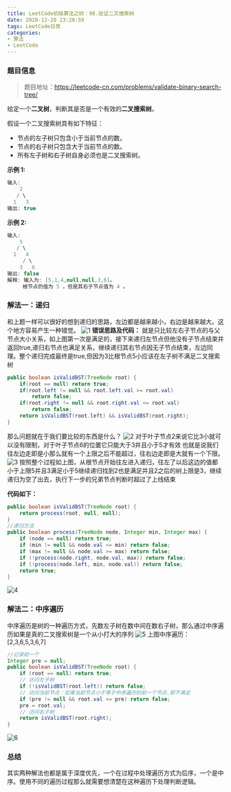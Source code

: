 ```yaml
---
title: LeetCode初级算法之树：98.验证二叉搜索树
date: 2020-12-20 23:28:59
tags: LeetCode日常
categories: 
- 算法
- LeetCode
---
```

### 题目信息
>题目地址：https://leetcode-cn.com/problems/validate-binary-search-tree/

给定一个**二叉树**，判断其是否是一个有效的**二叉搜索树**。<!--more-->

假设一个二叉搜索树具有如下特征：
* 节点的左子树只包含小于当前节点的数。
* 节点的右子树只包含大于当前节点的数。
* 所有左子树和右子树自身必须也是二叉搜索树。

**示例 1:**
```java
输入:
    2
   / \
  1   3
输出: true
```
**示例 2:**
```java
输入:
    5
   / \
  1   4
     / \
    3   6
输出: false
解释: 输入为: [5,1,4,null,null,3,6]。
     根节点的值为 5 ，但是其右子节点值为 4 。
```
### 解法一：递归
和上题一样可以很好的想到递归的思路，左边都是越来越小，右边是越来越大。这个地方容易产生一种错觉。
![1](https://gitee-blogimage.oss-cn-beijing.aliyuncs.com/blogImage/%E9%AA%8C%E8%AF%81%E4%BA%8C%E5%8F%89%E6%90%9C%E7%B4%A2%E6%A0%91/1.png)
**错误思路及代码：**
就是只比较左右子节点的与父节点大小关系，如上图第一次是满足的，接下来递归左节点但他没有子节点结束并返回true,递归右节点也满足关系，继续递归其右节点因无子节点结束，左边同理。整个递归完成最终是true,但因为3比根节点5小应该在左子树不满足二叉搜索树

```java
public boolean isValidBST(TreeNode root) {
    if(root == null) return true;
    if(root.left != null && root.left.val >= root.val)
        return false;
    if(root.right != null && root.right.val <= root.val)
        return false;
    return isValidBST(root.left) && isValidBST(root.right);
}
```
那么问题就在于我们要比较的东西是什么？
![2](https://gitee-blogimage.oss-cn-beijing.aliyuncs.com/blogImage/%E9%AA%8C%E8%AF%81%E4%BA%8C%E5%8F%89%E6%90%9C%E7%B4%A2%E6%A0%91/2.png)
对于叶子节点2来说它比3小就可以没有限制，对于叶子节点6的位置它只能大于3并且小于5才有效
也就是说我们往左边走即是小那么就有一个上限之后不能超过，往右边走即是大就有一个下限。
![3](https://gitee-blogimage.oss-cn-beijing.aliyuncs.com/blogImage/%E9%AA%8C%E8%AF%81%E4%BA%8C%E5%8F%89%E6%90%9C%E7%B4%A2%E6%A0%91/1.gif)
按照整个过程如上图，从根节点开始往左进入递归，往左了以后这边的值都小于上限5并且3满足小于5继续递归找到2也是满足并且2之后的树上限是3，继续递归为空了出去，执行下一步的兄弟节点判断时超过了上线结束

**代码如下：**
```java
public boolean isValidBST(TreeNode root) {
    return process(root, null, null);
}
//递归方法
public boolean process(TreeNode node, Integer min, Integer max) {
    if (node == null) return true;
    if (min != null && node.val <= min) return false;
    if (max != null && node.val >= max) return false;
    if (!process(node.right, node.val, max)) return false;
    if (!process(node.left, min, node.val)) return false;
    return true;
}
```
![4](https://gitee-blogimage.oss-cn-beijing.aliyuncs.com/blogImage/%E9%AA%8C%E8%AF%81%E4%BA%8C%E5%8F%89%E6%90%9C%E7%B4%A2%E6%A0%91/3.png)

### 解法二：中序遍历

中序遍历是树的一种遍历方式，先数左子树在数中间在数右子树，那么通过中序遍历如果是真的二叉搜索树是一个从小打大的序列
![5](https://gitee-blogimage.oss-cn-beijing.aliyuncs.com/blogImage/%E9%AA%8C%E8%AF%81%E4%BA%8C%E5%8F%89%E6%90%9C%E7%B4%A2%E6%A0%91/4.png)
上图中序遍历：[2,3,6,5,3,6,7]

```java
//记录前一个
Integer pre = null;
public boolean isValidBST(TreeNode root) {
    if (root == null) return true;
    // 访问左子树
    if (!isValidBST(root.left)) return false;
    // 访问当前节点：如果当前节点小于等于中序遍历的前一个节点.即不满足
    if (pre != null && root.val <= pre) return false;
    pre = root.val;
    // 访问右子树
    return isValidBST(root.right);
}
```
![6](https://gitee-blogimage.oss-cn-beijing.aliyuncs.com/blogImage/%E9%AA%8C%E8%AF%81%E4%BA%8C%E5%8F%89%E6%90%9C%E7%B4%A2%E6%A0%91/5.png)
### 总结
其实两种解法也都是属于深度优先，一个在过程中处理遍历方式为后序，一个是中序。使用不同的遍历过程那么就需要想清楚在这种遍历下处理判断逻辑。